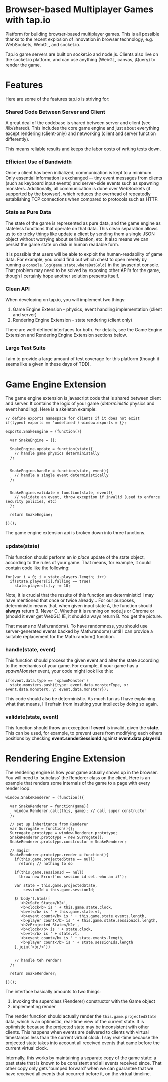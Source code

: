 Browser-based Multiplayer Games with tap.io
===========================================

Platform for building browser-based multiplayer games. This is all possible thanks to the recent 
explosion of innovation in browser technology, e.g. WebSockets, WebGL, and socket.io.

Tap.io game servers are built on socket.io and node.js. Clients also live on the socket.io platform, and
can use anything (WebGL, canvas, jQuery) to render the game.

Features
========

Here are some of the features tap.io is striving for:

### Shared Code Between Server and Client

A great deal of the codebase is shared between server and client (see /lib/shared). This 
includes the core game engine and just about everything except rendering (client-only) 
and networking (client and server function differently).

This means reliable results and keeps the labor costs of writing tests down.

### Efficient Use of Bandwidth

Once a client has been initialized, communication is kept to a minimum. Only essential information
is exchanged -- tiny event messages from clients (such as keyboard input events) and server-side events 
such as spawning monsters. Additionally, all communication is done over WebSockets (if supported 
by the browser), which reduces the overhead of repeatedly establishing TCP connections when compared
to protocols such as HTTP. 

### State as Pure Data

The state of the game is represented as pure data, and the game engine as stateless functions that
operate on that data. This clean separation allows us to do tricky things like update a client by
sending them a single JSON object without worrying about serialization, etc. It also means we can
persist the game state on disk in human readable form.

It is possible that users will be able to exploit the human-readability of game data. For example, you could
find out which chest to open merely by running a ```console.log(game.state.whereDatGold)``` in the javascript 
console. That problem may need to be solved by exposing other API's for the game, though I certainly hope
another solution presents itself.

### Clean API

When developing on tap.io, you will implement two things:

1. Game Engine Extension - physics, event handling implementation (client and server)
2. Rendering Engine Extension - state rendering (client only)

There are well-defined interfaces for both. For details, see the Game Engine Extension 
and Rendering Engine Extension sections below.

### Large Test Suite

I aim to provide a large amount of test coverage for this platform (though it seems like a given in these
days of TDD).

Game Engine Extension
=====================

The game engine extension is javascript code that is shared between client and server. It contains the logic
of your game (*deterministic* physics and event handling). Here is a skeleton example:

```
// define exports namespace for clients if it does not exist
if(typeof exports == 'undefined') window.exports = {};

exports.SnakeEngine = (function(){

  var SnakeEngine = {};

  SnakeEngine.update = function(state){ 
    // handle game physics deterministally
  };

  
  SnakeEngine.handle = function(state, event){ 
    // handle a single event deterministically
  };

  
  SnakeEngine.validate = function(state, event){ 
    // validate an event, throw exception if invalid (used to enforce security policies, etc)
  };

  return SnakeEngine;

})();
```

The game engine extension api is broken down into three functions.

### update(state)

This function should perform an *in place* update of the state object, according to the rules of your game. That
means, for example, it could contain code like the following:

```
for(var i = 0; i < state.players.length; i++)
  if(state.players[i].falling == true)
    state.players[i].y -= 10;
```

Note, it is crucial that the results of this function are deterministic! I may have mentioned that once or twice already...
For our purposes, deterministic means that, when given input state A, the function should **always** return B. Never C. 
Whether it is running on node.js or Chrome or (should it ever get WebGL) IE, it should always return B. You get the picture.

That means no Math.random(). To have randomness, you should use server-generated events backed by Math.random() until 
I can provide a suitable replacement for the Math.random() function.

### handle(state, event)

This function should process the given event and alter the state according to the mechanics of your game. For example,
if your game has a *spawnMonster* event, your code might look like this:

```
if(event.data.type == 'spawnMonster')
  state.monsters.push({type: event.data.monsterType, x: event.data.monsterX, y: event.data.monsterY});
```

This code should also be deterministic. As much fun as I have explaining what that means, I'll refrain from insulting your
intellect by doing so again.

### validate(state, event)

This function should throw an exception if **event** is invalid, given the **state**. This can be used, for example, to prevent users
from modifying each others positions by checking **event.senderSessionId** against **event.data.playerId**.

Rendering Engine Extension
==========================

The rendering engine is how your game actually shows up in the browser. You will need to 'subclass' the Renderer 
class on the client. Here is an example that renders some internals of the game to a page with every render loop:

```
window.SnakeRenderer = (function(){

  var SnakeRenderer = function(game){
    window.Renderer.call(this, game); // call super constructor
  };

  // set up inheritance from Renderer
  var Surrogate = function(){};
  Surrogate.prototype = window.Renderer.prototype;
  SnakeRenderer.prototype = new Surrogate();
  SnakeRenderer.prototype.constructor = SnakeRenderer;

  // magic!
  SnakeRenderer.prototype.render = function(){
    if(this.game.projectedState == null)
      return; // nothing to do

    if(this.game.sessionId == null)
      throw new Error('no session id set. who am i?');

    var state = this.game.projectedState,
        sessionId = this.game.sessionId;

    $('body').html([
      '<h2>Safe State</h2>',
      '<b>clock<b> is ' + this.game.state.clock,
      '<b>vt</b> is ' + this.game.state.vt,
      '<b>event count</b> is ' + this.game.state.events.length,
      '<b>player count</b> is ' + this.game.state.sessionIds.length,
      '<h2>Projected State</h2>',
      '<b>clock</b> is ' + state.clock,
      '<b>vt</b> is ' + state.vt,
      '<b>event count</b> is ' + state.events.length,
      '<b>player count</b> is ' + state.sessionIds.length
    ].join('<br/>'))


    // handle teh rendar!
  };

  return SnakeRenderer;
  
})();
```

The interface basically amounts to two things:

1. invoking the superclass (Renderer) constructor with the Game object
2. implementing render

The render function should actually render the ```this.game.projectedState``` data, which is an
optimistic, real-time view of the current state. It is optimistic because the projected state
may be inconsistent with other clients. This happens when events are delivered to clients with
virtual timestamps less than the current virtual clock. I say real-time because the projected state takes into
account all received events that came before the current virtual clock.

Internally, this works by maintaining a separate copy of the game state: a past state that is known 
to be consistent and all events received since. That other copy only gets 'bumped forward' when
we can guarantee that we have received all events that occurred before it, on the virtual timeline.
